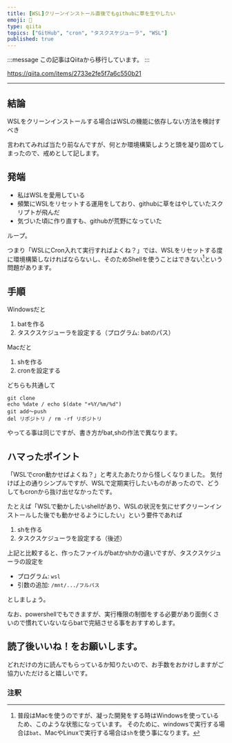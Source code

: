 ```yaml
---
title: [WSL]クリーンインストール直後でもgithubに草を生やしたい
emoji: 📝
type: qiita
topics: ["GitHub", "cron", "タスクスケジューラ", "WSL"]
published: true
---
```


:::message
この記事はQiitaから移行しています。
:::

https://qiita.com/items/2733e2fe5f7a6c550b21

---

## 結論
WSLをクリーンインストールする場合はWSLの機能に依存しない方法を検討すべき

言われてみれば当たり前なんですが、何とか環境構築しようと頭を凝り固めてしまったので、戒めとして記します。

## 発端
- 私はWSLを愛用している
- 頻繁にWSLをリセットする運用をしており、githubに草をはやしていたスクリプトが飛んだ
- 気づいた頃に作り直すも、githubが荒野になっていた

ループ。

つまり「WSLにCron入れて実行すればよくね？」では、WSLをリセットする度に環境構築しなければならないし、そのためShellを使うことはできない[^1]という問題があります。
[^1]: 普段はMacを使うのですが、凝った開発をする時はWindowsを使っているため、このような状態になっています。
そのために、windowsで実行する場合は`bat`、MacやLinuxで実行する場合は`sh`を使う事になります。

## 手順
Windowsだと
1. batを作る
1. タスクスケジューラを設定する（プログラム: batのパス）

Macだと
1. shを作る
1. cronを設定する

どちらも共通して

```
git clone
echo %date / echo $(date "+%Y/%m/%d")
git add～push
del リポジトリ / rm -rf リポジトリ
```

やってる事は同じですが、書き方がbat,shの作法で異なります。

## ハマったポイント
「WSLでcron動かせばよくね？」と考えたあたりから怪しくなりました。
気付けば上の通りシンプルですが、WSLで定期実行したいものがあったので、どうしてもcronから抜け出せなかったです。

たとえば「WSLで動かしたいshellがあり、WSLの状況を気にせずクリーンインストールした後でも動かせるようにしたい」という要件であれば

1. shを作る
1. タスクスケジューラを設定する（後述）

上記と比較すると、作ったファイルがbatかshかの違いですが、タスクスケジューラの設定を

- プログラム: `wsl`
- 引数の追加: `/mnt/.../フルパス`

としましょう。

なお、powershellでもできますが、実行権限の制御をする必要があり面倒くさいので慣れていないならbatで完結させる事をおすすめします。

## 読了後いいね！をお願いします。
どれだけの方に読んでもらっているか知りたいので、お手数をおかけしますがご協力いただけると嬉しいです。

### 注釈

